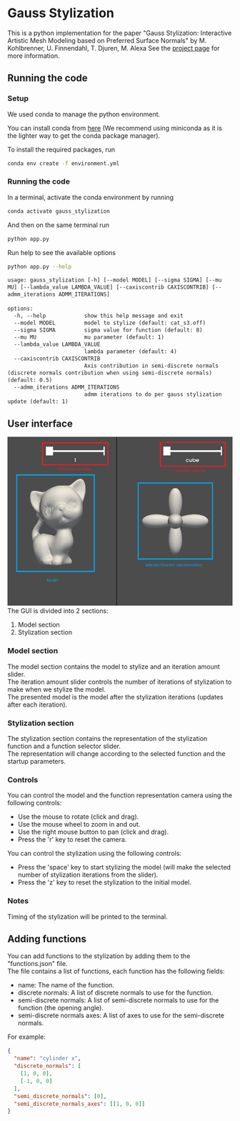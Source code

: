 # Gauss Stylization

This is a python implementation for the paper "Gauss Stylization: Interactive Artistic Mesh Modeling
based on Preferred Surface Normals" by M. Kohlbrenner, U. Finnendahl, T. Djuren, M. Alexa
See the [project page](http://www.martin-kohlbrenner.de/gauss_stylizationhttps://cybertron.cg.tu-berlin.de/projects/gaussStylization/) for more information.

## Running the code

### Setup

We used conda to manage the python environment.

You can install conda from [here](https://docs.conda.io/projects/conda/en/stable/user-guide/install/index.html) (We recommend using miniconda as it is the lighter way to get the conda package manager).

To install the required packages, run

```sh
conda env create -f environment.yml
```

### Running the code

In a terminal, activate the conda environment by running

```sh
conda activate gauss_stylization
```

And then on the same terminal run

```sh
python app.py
```

Run help to see the available options

```sh
python app.py --help
```

```
usage: gauss_stylization [-h] [--model MODEL] [--sigma SIGMA] [--mu MU] [--lambda_value LAMBDA_VALUE] [--caxiscontrib CAXISCONTRIB] [--admm_iterations ADMM_ITERATIONS]

options:
  -h, --help            show this help message and exit
  --model MODEL         model to stylize (default: cat_s3.off)
  --sigma SIGMA         sigma value for function (default: 8)
  --mu MU               mu parameter (default: 1)
  --lambda_value LAMBDA_VALUE
                        lambda parameter (default: 4)
  --caxiscontrib CAXISCONTRIB
                        Axis contribution in semi-discrete normals (discrete normals contribution when using semi-discrete normals) (default: 0.5)
  --admm_iterations ADMM_ITERATIONS
                        admm iterations to do per gauss stylization update (default: 1)
```

## User interface

![GUI](GUI.png)
The GUI is divided into 2 sections:

1. Model section
2. Stylization section

### Model section

The model section contains the model to stylize and an iteration amount slider.\
The iteration amount slider controls the number of iterations of stylization to make when we stylize the model.\
The presented model is the model after the stylization iterations (updates after each iteration).

### Stylization section

The stylization section contains the representation of the stylization function and a function selector slider.\
The representation will change according to the selected function and the startup parameters.

### Controls

You can control the model and the function representation camera using the following controls:

- Use the mouse to rotate (click and drag).
- Use the mouse wheel to zoom in and out.
- Use the right mouse button to pan (click and drag).
- Press the 'r' key to reset the camera.

You can control the stylization using the following controls:

- Press the 'space' key to start stylizing the model (will make the selected number of stylization iterations from the slider).
- Press the 'z' key to reset the stylization to the initial model.

### Notes

Timing of the stylization will be printed to the terminal.

## Adding functions

You can add functions to the stylization by adding them to the "functions.json" file.\
The file contains a list of functions, each function has the following fields:

- name: The name of the function.
- discrete normals: A list of discrete normals to use for the function.
- semi-discrete normals: A list of semi-discrete normals to use for the function (the opening angle).
- semi-discrete normals axes: A list of axes to use for the semi-discrete normals.

For example:

```json
{
  "name": "cylinder x",
  "discrete_normals": [
    [1, 0, 0],
    [-1, 0, 0]
  ],
  "semi_discrete_normals": [0],
  "semi_discrete_normals_axes": [[1, 0, 0]]
}
```
